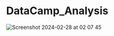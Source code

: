 # DataCamp_Analysis
![Screenshot 2024-02-28 at 02 07 45](https://github.com/Nicholas-khl/Analytics_projects_python/assets/147368672/36b0e27e-e48a-4366-827e-f5470153545a)
